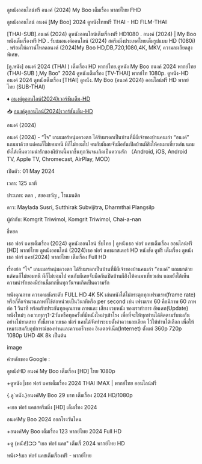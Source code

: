 ดูหนังออนไลน์ฟรี อนงค์ (2024) My Boo เต็มเรื่อง พากย์ไทย FHD

ดูหนังออนไลน์ อนงค์ [My Boo] 2024 ดูหนังไทยฟรี THAI - HD FILM-THAI

[THAI-SUB].อนงค์ (2024) ดูหนังออนไลน์เต็มเรื่องฟรี HD1080 . อนงค์ (2024) | My Boo หนังเต็มเรื่องฟรี HD . รับชมอนงค์ออนไลน์ (2024) สตรีมมิ่งประเทศไทยเต็มรูปแบบ HD (1080i) . พร้อมให้ดาวน์โหลดอนงค์ (2024)My Boo HD,DB,720,1080,4K, MKV, ความละเอียดสูงพิเศษ.

[ดู.หนัง] อนงค์ 2024 (THAI ) เต็มเรื่อง HD พากย์ไทย.ดูหนัง My Boo อนงค์ 2024 พากย์ไทย (THAI-SUB ),My Boo" 2024 ดูหนังเต็มเรื่อง [TV-THAI] พากย์ไท 1080p. ดูหนัง-HD อนงค์ 2024 ดูหนังเต็มเรื่อง [THAI] ดูหนัง. My Boo (อนงค์ 2024) ออนไลน์ฟรี HD พากย์ไทย (SUB-THAI)

♦ <a href="https://t.co/NJFVhJEuT6" rel="nofollow">อนงค์ดูออนไลน์(2024)เวอร์ชันเต็ม-HD</a>

📥 <a href="https://t.co/NJFVhJEuT6" rel="nofollow">อนงค์ดูออนไลน์(2024)เวอร์ชันเต็ม-HD</a>

อนงค์ (2024)

อนงค์ (2024) - “โจ” เกมเมอร์หนุ่มดวงตก ได้รับมรดกเป็นบ้านที่มีผีเจ้าของบ้านคนเก่า “อนงค์” แถมมาด้วย แต่คนก็ไม่ยอมหนี ผีก็ไม่ยอมไป คนกับผีเลยจับมือกันเปิดบ้านผีสิงให้คนมาเที่ยวเล่น แถมยังได้เห็นความน่ารักของผีบ้านนี้มากขึ้นทุกวันจนเกิดเป็นความรัก （Android, iOS, Android TV, Apple TV, Chromecast, AirPlay, MOD）

เปิดตัว: 01 May 2024

เวลา: 125 นาที

ประเภท: ตลก , สยองขวัญ , โรแมนติก

ดาว: Maylada Susri, Sutthirak Subvijitra, Dharmthai Plangsilp

ผู้กำกับ: Komgrit Triwimol, Komgrit Triwimol, Chai-a-nan

ธี่หยด

เธอ ฟอร์ แคชเต็มเรื่อง (2024) ดูหนังออนไลน์ ซับไทย | ดูหนังเธอ ฟอร์ แคชเต็มเรื่อง ออนไลน์ฟรี [HD] พากย์ไทย ดูหนังออนไลน์ (2024)เธอ ฟอร์ แคชมาสเตอร์ HD หนังชัด ดูฟรี เต็มเรื่อง ดูหนังเธอ ฟอร์ แคช(2024) พากย์ไทย เต็มเรื่อง Full HD

เรื่องย่อ “โจ” เกมเมอร์หนุ่มดวงตก ได้รับมรดกเป็นบ้านที่มีผีเจ้าของบ้านคนเก่า “อนงค์” แถมมาด้วย แต่คนก็ไม่ยอมหนี ผีก็ไม่ยอมไป คนกับผีเลยจับมือกันเปิดบ้านผีสิงให้คนมาเที่ยวเล่น แถมยังได้เห็นความน่ารักของผีบ้านนี้มากขึ้นทุกวันจนเกิดเป็นความรัก

หนังคุณภาพ ความคมชัดระดับ FULL HD 4K 5K เล่นหนังได้ไม่กระตุกทุกเฟรมเรท(frame rate) หรือก็คือจำนวนภาพที่ใช้ต่อหน่วยเป็นวินาทีหรือ per second เช่น เฟรมเรท 60 คือมีภาพ 60 ภาพต่อ 1 วินาที พร้อมรับประกันทุกคุณภาพ ภาพและ เสียง เวบหนัง ของเราทำการ อัพเดท(Update) หนังใหม่ๆ ลงเวบทุกๆ1-2วันหรือทุกครั้งที่มีหนังใหม่ๆเข้าโรง เพื่อที่จะให้ทุกท่านได้ติดตามรับชมกันอย่างไม่ขาดสาย ทั้งนี้ทางเวบเธอ ฟอร์ แคชได้จัดทำระบบตั้งค่าความละเอียด ไว้ให้ท่านได้เลือก เพื่อให้เหมาะสมกับอุปการณ์ของท่านและความเร็วของ อินเตอร์เน็ต(Internet) ตั้งแต่ 360p 720p 1080p UHD 4K 8k เป็นต้น

image

คำหลักของ Google :

ดูหนังHD อนงค์ My Boo เต็มเรื่อง [HD] ไทย 1080p

+ดูหนัง |เธอ ฟอร์ แคชเต็มเรื่อง 2024 THAI IMAX | พากย์ไทย ออนไลน์ฟรี

{.ดู`หนัง.}อนงค์My Boo 29 บาท เต็มเรื่อง 2024 HD/1080p

+เธอ ฟอร์ แคชสตรีมมิ่ง [HD] เต็มเรื่อง 2024

อนงค์My Boo 2024 ออกโรงวันไหน

+อนงค์My Boo เต็มเรื่อง 123 พากย์ไทย 2024 Full HD

+ดู (หนัง!)➲➲ "เธอ ฟอร์ แคช" เต็มเรื่ 2024 พากย์ไทย HD

หนัง>!เธอ ฟอร์ แคชเต็มเรื่องฟรี - พากย์ไทย

